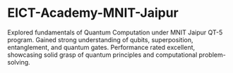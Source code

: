 # EICT-Academy-MNIT-Jaipur
Explored fundamentals of Quantum Computation under MNIT Jaipur QT-5 program. Gained strong understanding of qubits, superposition, entanglement, and quantum gates. Performance rated excellent, showcasing solid grasp of quantum principles and computational problem-solving.
